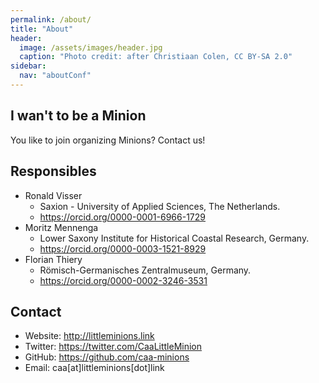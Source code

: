 ```yaml
---
permalink: /about/
title: "About"
header:
  image: /assets/images/header.jpg
  caption: "Photo credit: after Christiaan Colen, CC BY-SA 2.0"
sidebar:
  nav: "aboutConf"
---
```


## I wan't to be a Minion

You like to join organizing Minions? Contact us!

## Responsibles

-   Ronald Visser
    -   Saxion - University of Applied Sciences, The Netherlands.
    -   <https://orcid.org/0000-0001-6966-1729>
-   Moritz Mennenga
    -   Lower Saxony Institute for Historical Coastal Research, Germany.
    -   <https://orcid.org/0000-0003-1521-8929>
-   Florian Thiery
    -   Römisch-Germanisches Zentralmuseum, Germany.
    -   <https://orcid.org/0000-0002-3246-3531>

## Contact

-   Website: <http://littleminions.link>
-   Twitter: <https://twitter.com/CaaLittleMinion>
-   GitHub: <https://github.com/caa-minions>
-   Email: caa[at]littleminions[dot]link
